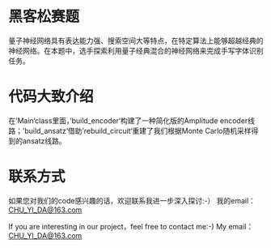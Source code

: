 # 黑客松赛题

量子神经网络具有表达能力强、搜索空间大等特点，在特定算法上能够超越经典的神经网络。在本题中，选手探索利用量子经典混合的神经网络来完成手写字体识别任务。

# 代码大致介绍
在’Main‘class里面，’build_encoder‘构建了一种简化版的Amplitude encoder线路；’build_ansatz‘借助’rebuild_circuit‘重建了我们根据Monte Carlo随机采样得到的ansatz线路。

# 联系方式
如果您对我们的code感兴趣的话，欢迎联系我进一步深入探讨:-）
我的email：CHU_YI_DA@163.com

If you are interesting in our project，feel free to contact me:-)
My email：CHU_YI_DA@163.com